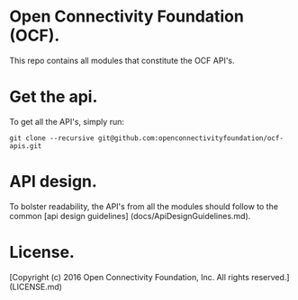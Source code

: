# Open Connectivity Foundation (OCF).
This repo contains all modules that constitute the OCF API's.

# Get the api.
To get all the API's, simply run:

    git clone --recursive git@github.com:openconnectivityfoundation/ocf-apis.git

# API design.
To bolster readability, the API's from all the modules should follow to the common [api design guidelines] (docs/ApiDesignGuidelines.md).

# License.
[Copyright (c) 2016 Open Connectivity Foundation, Inc. All rights reserved.] (LICENSE.md)
